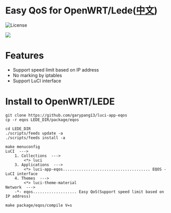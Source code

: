 # Easy QoS for OpenWRT/Lede([中文](https://github.com/garypang13/luci-app-eqos/blob/master/README_ZH.md))

![](https://img.shields.io/badge/license-GPLV3-brightgreen.svg?style=plastic "License")

![](https://github.com/lwxlwxlwx/blob/master/eqos.png)

# Features
* Support speed limit based on IP address
* No marking by iptables
* Support LuCI interface

# Install to OpenWRT/LEDE
	
	git clone https://github.com/garypang13/luci-app-eqos
	cp -r eqos LEDE_DIR/package/eqos
	
	cd LEDE_DIR
	./scripts/feeds update -a
	./scripts/feeds install -a
	
	make menuconfig
	LuCI  --->
		1. Collections  --->
			<*> luci
		3. Applications  --->
			<*> luci-app-eqos...................................... EQOS - LuCI interface
		4. Themes  --->
			<*> luci-theme-material
	Network  --->
		-*- eqos................... Easy QoS(Support speed limit based on IP address)
	
	make package/eqos/compile V=s
 
